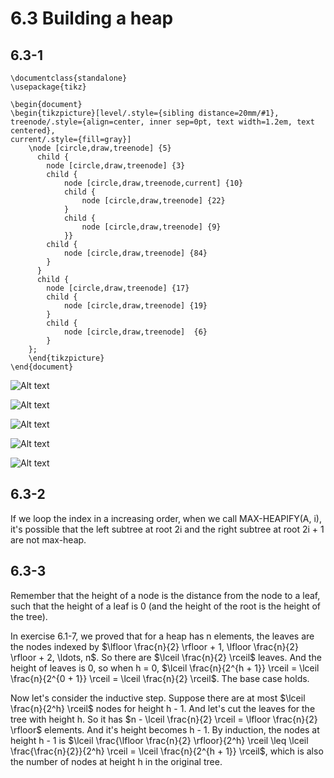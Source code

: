 # 6.3 Building a heap
## 6.3-1
```
\documentclass{standalone}
\usepackage{tikz}

\begin{document}
\begin{tikzpicture}[level/.style={sibling distance=20mm/#1},
treenode/.style={align=center, inner sep=0pt, text width=1.2em, text centered},
current/.style={fill=gray}]
    \node [circle,draw,treenode] {5}
      child {
        node [circle,draw,treenode] {3}
        child {
            node [circle,draw,treenode,current] {10}
            child {
                node [circle,draw,treenode] {22}
            }
            child {
                node [circle,draw,treenode] {9}
            }}
        child {
            node [circle,draw,treenode] {84}
        }
      }
      child {
        node [circle,draw,treenode] {17}
        child {
            node [circle,draw,treenode] {19}
        }
        child {
            node [circle,draw,treenode]  {6}
        }
    };
    \end{tikzpicture}
\end{document}
```

![Alt text](./6.3-1-a.png)

![Alt text](./6.3-1-b.png)

![Alt text](./6.3-1-c.png)

![Alt text](./6.3-1-d.png)

![Alt text](./6.3-1-e.png)

## 6.3-2
If we loop the index in a increasing order, when we call MAX-HEAPIFY(A, i), it's possible that the left subtree at root 2i and the right subtree at root 2i + 1 are not max-heap.

## 6.3-3
Remember that the height of a node is the distance from the node to a leaf, such that the height of a leaf is 0 (and the height of the root is the height of the tree).

In exercise 6.1-7, we proved that for a heap has n elements, the leaves are the nodes indexed by $\lfloor \frac{n}{2} \rfloor + 1, \lfloor \frac{n}{2} \rfloor + 2, \ldots, n$. So there are $\lceil \frac{n}{2} \rceil$ leaves. And the height of leaves is 0, so when h = 0, $\lceil \frac{n}{2^{h + 1}} \rceil = \lceil \frac{n}{2^{0 + 1}} \rceil = \lceil \frac{n}{2} \rceil$. The base case holds.

Now let's consider the inductive step. Suppose there are at most $\lceil \frac{n}{2^h} \rceil$ nodes for height h - 1. And let's cut the leaves for the tree with height h. So it has $n - \lceil \frac{n}{2} \rceil = \lfloor \frac{n}{2} \rfloor$ elements. And it's height becomes h - 1. By induction, the nodes at height h - 1 is $\lceil \frac{\lfloor \frac{n}{2} \rfloor}{2^h} \rceil \leq \lceil \frac{\frac{n}{2}}{2^h} \rceil = \lceil \frac{n}{2^{h + 1}} \rceil$, which is also the number of nodes at height h in the original tree.